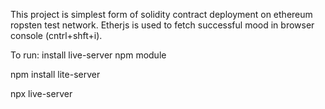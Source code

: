 This project is simplest form of solidity contract deployment on ethereum ropsten test network. 
Etherjs is used to fetch successful mood in browser console (cntrl+shft+i).


To run:
install live-server npm module

npm install lite-server


npx live-server